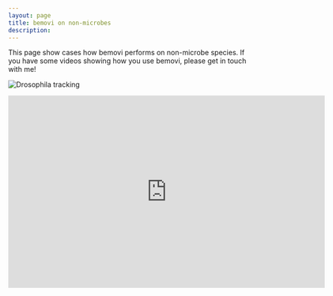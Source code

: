 ```yaml
---
layout: page
title: bemovi on non-microbes
description: 
---
```


This page show cases how bemovi performs on non-microbe species. If you have some videos
showing how you use bemovi, please get in touch with me!

![Drosophila tracking](https://www.youtube.com/watch?v=1irP8jm6sk8)

<iframe title="YouTube video player" class="youtube-player" type="text/html" 
width="640" height="390" src="http://youtu.be/embed/1irP8jm6sk8"
frameborder="0" allowFullScreen></iframe>